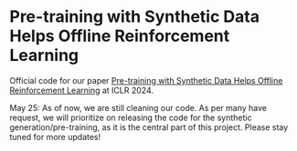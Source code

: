 # Pre-training with Synthetic Data Helps Offline Reinforcement Learning
Official code for our paper [Pre-training with Synthetic Data Helps Offline Reinforcement Learning](https://openreview.net/forum?id=PcxQgtHGj2&referrer=%5Bthe%20profile%20of%20Che%20Wang%5D(%2Fprofile%3Fid%3D~Che_Wang1)) at ICLR 2024.

May 25: As of now, we are still cleaning our code. As per many have request, we will prioritize on releasing the code for the synthetic generation/pre-training, as it is the central part of this project. Please stay tuned for more updates!
